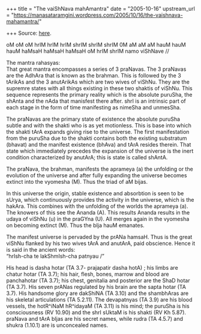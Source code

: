 +++
title = "The vaiShNava mahAmantra"
date = "2005-10-16"
upstream_url = "https://manasataramgini.wordpress.com/2005/10/16/the-vaishnava-mahamantra/"

+++
Source: [here](https://manasataramgini.wordpress.com/2005/10/16/the-vaishnava-mahamantra/).

oM oM oM hrIM hrIM hrIM shrIM shrIM shrIM 0M aM aM aM hauM hauM hauM
haMsaH haMsaH haMsaH oM hrIM shrIM namo viShNave //

The mantra rahasyas:  
That great mantra encompasses a series of 3 praNavas. The 3 praNavas are
the AdhAra that is known as the brahman. This is followed by the 3
tArikAs and the 3 anutArikAs which are two wives of viShNu. They are the
supremre states with all things existing in these two shaktis of viShNu.
This sequence represents the primary reality which is the absolute
puruSha, the shAnta and the nAda that manisfest there after. shrI is an
intrinsic part of each stage in the form of time manifesting as nimeSha
and unmesSha.

The praNavas are the primary state of existence the absolute puruSha
subtle and with the shakti who is as yet motionless. This is base into
which the shakti tArA expands giving rise to the universe. The first
manifestation from the puruSha due to the shakti contains both the
existing substratum (bhavat) and the manifest existence (bhAva) and tArA
resides therein. That state which immediately precedes the expansion of
the universe is the inert condition characterized by anutArA; this is
state is called shAntA.

The praNava, the brahman, manifests the aprameya (a) the unfolding or
the evolution of the universe and after fully expanding the universe
becomes extinct into the vyomesha (M). Thus the triad of aM bijas.

In this universe the origin, stable existence and absorbtion is seen to
be sUrya, which continuously provides the activity in the universe,
which is the hakAra. This combines with the unfolding of the worlds the
aprameya (a). The knowers of this see the Ananda (A). This results
Ananda results in the udaya of viShNu (u) in the praGYna (U). All merges
again in the vyomesha on becoming extinct (M). Thus the bIja hauM
emanates.

The manifest universe is pervaded by the prANa hamsaH. Thus is the great
viShNu flanked by his two wives tArA and anutArA, paid obscience. Hence
it is said in the ancient words:  
“hrIsh-cha te lakShmIsh-cha patnyau /”

His head is dasha hotar (TA 3.7- prajapatir dasha hotA) ; his limbs are
chatur hotar (TA 3.7); his hair, flesh, bones, marrow and blood are
panchahotar (TA 3.7); his chest, genitalia and posterior are the ShaD
hotar (TA 3.7). His seven prANas regulated by his brain are the sapta
hotar (TA 3.7). His handsome glory are dakShiNA (TA 3.10) and the
shambhAras are his skeletal articulations (TA 5.2.11). The devapatnyas
(TA 3.9) are his blood vessels, the hotR^iNaM hR^idayaM (TA 3.11) is his
mind; the puruSha is his consciousness (RV 10.90) and the shrI sUktaM is
his shakti (RV Kh 5.87). praNava and tArA bIjas are his secret names,
while rudra (TA 4.5.7) and shukra (1.10.1) are is unconcealed names.


